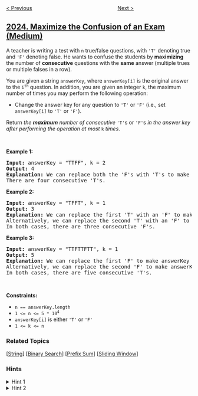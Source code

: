 <!--|This file generated by command(leetcode description); DO NOT EDIT.    |-->
<!--+----------------------------------------------------------------------+-->
<!--|@author    openset <openset.wang@gmail.com>                           |-->
<!--|@link      https://github.com/openset                                 |-->
<!--|@home      https://github.com/openset/leetcode                        |-->
<!--+----------------------------------------------------------------------+-->

[< Previous](../number-of-pairs-of-strings-with-concatenation-equal-to-target "Number of Pairs of Strings With Concatenation Equal to Target")
　　　　　　　　　　　　　　　　
[Next >](../maximum-number-of-ways-to-partition-an-array "Maximum Number of Ways to Partition an Array")

## [2024. Maximize the Confusion of an Exam (Medium)](https://leetcode.com/problems/maximize-the-confusion-of-an-exam "考试的最大困扰度")

<p>A teacher is writing a test with <code>n</code> true/false questions, with <code>&#39;T&#39;</code> denoting true and <code>&#39;F&#39;</code> denoting false. He wants to confuse the students by <strong>maximizing</strong> the number of <strong>consecutive</strong> questions with the <strong>same</strong> answer (multiple trues or multiple falses in a row).</p>

<p>You are given a string <code>answerKey</code>, where <code>answerKey[i]</code> is the original answer to the <code>i<sup>th</sup></code> question. In addition, you are given an integer <code>k</code>, the maximum number of times you may perform the following operation:</p>

<ul>
	<li>Change the answer key for any question to <code>&#39;T&#39;</code> or <code>&#39;F&#39;</code> (i.e., set <code>answerKey[i]</code> to <code>&#39;T&#39;</code> or <code>&#39;F&#39;</code>).</li>
</ul>

<p>Return <em>the <strong>maximum</strong> number of consecutive</em> <code>&#39;T&#39;</code>s or <code>&#39;F&#39;</code>s <em>in the answer key after performing the operation at most</em> <code>k</code> <em>times</em>.</p>

<p>&nbsp;</p>
<p><strong>Example 1:</strong></p>

<pre>
<strong>Input:</strong> answerKey = &quot;TTFF&quot;, k = 2
<strong>Output:</strong> 4
<strong>Explanation:</strong> We can replace both the &#39;F&#39;s with &#39;T&#39;s to make answerKey = &quot;<u>TTTT</u>&quot;.
There are four consecutive &#39;T&#39;s.
</pre>

<p><strong>Example 2:</strong></p>

<pre>
<strong>Input:</strong> answerKey = &quot;TFFT&quot;, k = 1
<strong>Output:</strong> 3
<strong>Explanation:</strong> We can replace the first &#39;T&#39; with an &#39;F&#39; to make answerKey = &quot;<u>FFF</u>T&quot;.
Alternatively, we can replace the second &#39;T&#39; with an &#39;F&#39; to make answerKey = &quot;T<u>FFF</u>&quot;.
In both cases, there are three consecutive &#39;F&#39;s.
</pre>

<p><strong>Example 3:</strong></p>

<pre>
<strong>Input:</strong> answerKey = &quot;TTFTTFTT&quot;, k = 1
<strong>Output:</strong> 5
<strong>Explanation:</strong> We can replace the first &#39;F&#39; to make answerKey = &quot;<u>TTTTT</u>FTT&quot;
Alternatively, we can replace the second &#39;F&#39; to make answerKey = &quot;TTF<u>TTTTT</u>&quot;. 
In both cases, there are five consecutive &#39;T&#39;s.
</pre>

<p>&nbsp;</p>
<p><strong>Constraints:</strong></p>

<ul>
	<li><code>n == answerKey.length</code></li>
	<li><code>1 &lt;= n &lt;= 5 * 10<sup>4</sup></code></li>
	<li><code>answerKey[i]</code> is either <code>&#39;T&#39;</code> or <code>&#39;F&#39;</code></li>
	<li><code>1 &lt;= k &lt;= n</code></li>
</ul>

### Related Topics
  [[String](../../tag/string/README.md)]
  [[Binary Search](../../tag/binary-search/README.md)]
  [[Prefix Sum](../../tag/prefix-sum/README.md)]
  [[Sliding Window](../../tag/sliding-window/README.md)]

### Hints
<details>
<summary>Hint 1</summary>
Can we use the maximum length at the previous position to help us find the answer for the current position?
</details>

<details>
<summary>Hint 2</summary>
Can we use binary search to find the maximum consecutive same answer at every position?
</details>
